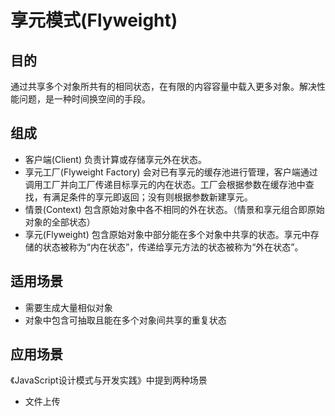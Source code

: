 # 享元模式(Flyweight)
## 目的
通过共享多个对象所共有的相同状态，在有限的内容容量中载入更多对象。解决性能问题，是一种时间换空间的手段。

## 组成
- 客户端(Client)
负责计算或存储享元外在状态。
- 享元工厂(Flyweight Factory)
会对已有享元的缓存池进行管理，客户端通过调用工厂并向工厂传递目标享元的内在状态。工厂会根据参数在缓存池中查找，有满足条件的享元即返回；没有则根据参数新建享元。
- 情景(Context)
包含原始对象中各不相同的外在状态。（情景和享元组合即原始对象的全部状态）
- 享元(Flyweight)
包含原始对象中部分能在多个对象中共享的状态。享元中存储的状态被称为“内在状态”，传递给享元方法的状态被称为“外在状态”。

## 适用场景
- 需要生成大量相似对象
- 对象中包含可抽取且能在多个对象间共享的重复状态

## 应用场景
《JavaScript设计模式与开发实践》中提到两种场景
- 文件上传
